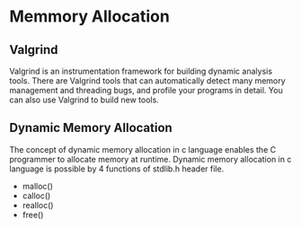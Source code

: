# Memmory Allocation #

## Valgrind ##

Valgrind is an instrumentation framework for building dynamic analysis tools. There are Valgrind tools that can automatically detect many memory management and threading bugs, and profile your programs in detail. You can also use Valgrind to build new tools.

## Dynamic Memory Allocation ##

The concept of dynamic memory allocation in c language enables the C programmer to allocate memory at runtime. Dynamic memory allocation in c language is possible by 4 functions of stdlib.h header file.

* malloc()
* calloc()
* realloc()
* free()